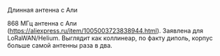 Длинная антенна с Али

868 МГц антенна с Али (https://aliexpress.ru/item/1005003723838944.html). Заявлена для LoRaWAN/Helium. 
Выглядит как коллинеар, по факту диполь, корпус больше самой антенны раза в два.

